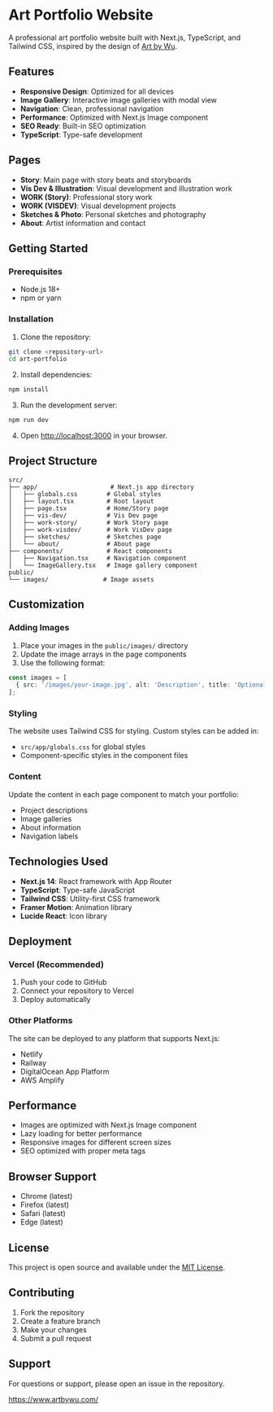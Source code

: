 # Art Portfolio Website

A professional art portfolio website built with Next.js, TypeScript, and Tailwind CSS, inspired by the design of [Art by Wu](https://www.artbywu.com/).

## Features

- **Responsive Design**: Optimized for all devices
- **Image Gallery**: Interactive image galleries with modal view
- **Navigation**: Clean, professional navigation
- **Performance**: Optimized with Next.js Image component
- **SEO Ready**: Built-in SEO optimization
- **TypeScript**: Type-safe development

## Pages

- **Story**: Main page with story beats and storyboards
- **Vis Dev & Illustration**: Visual development and illustration work
- **WORK (Story)**: Professional story work
- **WORK (VISDEV)**: Visual development projects
- **Sketches & Photo**: Personal sketches and photography
- **About**: Artist information and contact

## Getting Started

### Prerequisites

- Node.js 18+ 
- npm or yarn

### Installation

1. Clone the repository:
```bash
git clone <repository-url>
cd art-portfolio
```

2. Install dependencies:
```bash
npm install
```

3. Run the development server:
```bash
npm run dev
```

4. Open [http://localhost:3000](http://localhost:3000) in your browser.

## Project Structure

```
src/
├── app/                    # Next.js app directory
│   ├── globals.css        # Global styles
│   ├── layout.tsx         # Root layout
│   ├── page.tsx           # Home/Story page
│   ├── vis-dev/           # Vis Dev page
│   ├── work-story/        # Work Story page
│   ├── work-visdev/       # Work VisDev page
│   ├── sketches/          # Sketches page
│   └── about/             # About page
├── components/            # React components
│   ├── Navigation.tsx     # Navigation component
│   └── ImageGallery.tsx   # Image gallery component
public/
└── images/               # Image assets
```

## Customization

### Adding Images

1. Place your images in the `public/images/` directory
2. Update the image arrays in the page components
3. Use the following format:
```typescript
const images = [
  { src: '/images/your-image.jpg', alt: 'Description', title: 'Optional title' }
];
```

### Styling

The website uses Tailwind CSS for styling. Custom styles can be added in:
- `src/app/globals.css` for global styles
- Component-specific styles in the component files

### Content

Update the content in each page component to match your portfolio:
- Project descriptions
- Image galleries
- About information
- Navigation labels

## Technologies Used

- **Next.js 14**: React framework with App Router
- **TypeScript**: Type-safe JavaScript
- **Tailwind CSS**: Utility-first CSS framework
- **Framer Motion**: Animation library
- **Lucide React**: Icon library

## Deployment

### Vercel (Recommended)

1. Push your code to GitHub
2. Connect your repository to Vercel
3. Deploy automatically

### Other Platforms

The site can be deployed to any platform that supports Next.js:
- Netlify
- Railway
- DigitalOcean App Platform
- AWS Amplify

## Performance

- Images are optimized with Next.js Image component
- Lazy loading for better performance
- Responsive images for different screen sizes
- SEO optimized with proper meta tags

## Browser Support

- Chrome (latest)
- Firefox (latest)
- Safari (latest)
- Edge (latest)

## License

This project is open source and available under the [MIT License](LICENSE).

## Contributing

1. Fork the repository
2. Create a feature branch
3. Make your changes
4. Submit a pull request

## Support

For questions or support, please open an issue in the repository.

https://www.artbywu.com/